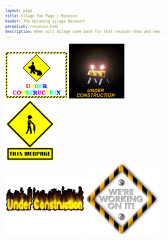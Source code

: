 ```yaml
---
layout: page
title: Silage Fan Page | Reunion
header: The Upcoming Silage Reunion!
permalink: /reunion.html
description: When will Silage come back for that reunion show and new album?
---
```


<img src="images/constructicus/underconstruction.gif">
<img src="images/constructicus/construction.gif">
<img src="images/constructicus/thiswebpage.gif"><br>
<img src="images/constructicus/fireconstruction.gif">
<img src="images/constructicus/working.gif">
